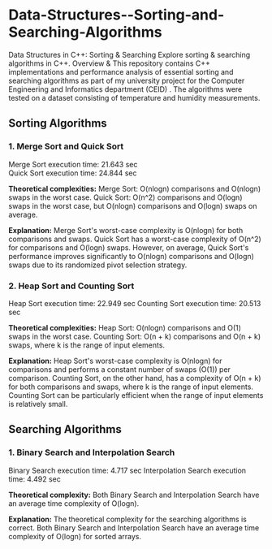 # Data-Structures--Sorting-and-Searching-Algorithms

Data Structures in C++: Sorting &amp; Searching Explore sorting &amp; searching algorithms in C++. 
Overview &amp;
This repository contains C++ implementations and performance analysis of essential sorting and searching algorithms as part of my university project for the Computer Engineering and Informatics department (CEID) . The algorithms were tested on a dataset consisting of temperature and humidity measurements.

## Sorting Algorithms
### 1. Merge Sort and Quick Sort
Merge Sort execution time: 21.643 sec  
Quick Sort execution time: 24.844 sec

**Theoretical complexities:**
Merge Sort: O(nlogn) comparisons and O(nlogn) swaps in the worst case.
Quick Sort: O(n^2) comparisons and O(logn) swaps in the worst case, but O(nlogn) comparisons and O(logn) swaps on average.

**Explanation:**
Merge Sort's worst-case complexity is O(nlogn) for both comparisons and swaps. Quick Sort has a worst-case complexity of O(n^2) for comparisons and O(logn) swaps. However, on average, Quick Sort's performance improves significantly to O(nlogn) comparisons and O(logn) swaps due to its randomized pivot selection strategy.

### 2. Heap Sort and Counting Sort
Heap Sort execution time: 22.949 sec
Counting Sort execution time: 20.513 sec

**Theoretical complexities:**
Heap Sort: O(nlogn) comparisons and O(1) swaps in the worst case.
Counting Sort: O(n + k) comparisons and O(n + k) swaps, where k is the range of input elements.

**Explanation:**
Heap Sort's worst-case complexity is O(nlogn) for comparisons and performs a constant number of swaps (O(1)) per comparison. Counting Sort, on the other hand, has a complexity of O(n + k) for both comparisons and swaps, where k is the range of input elements. Counting Sort can be particularly efficient when the range of input elements is relatively small.

## Searching Algorithms
### 1. Binary Search and Interpolation Search
Binary Search execution time: 4.717 sec
Interpolation Search execution time: 4.492 sec

**Theoretical complexity:**
Both Binary Search and Interpolation Search have an average time complexity of O(logn).

**Explanation:**
The theoretical complexity for the searching algorithms is correct. Both Binary Search and Interpolation Search have an average time complexity of O(logn) for sorted arrays.
